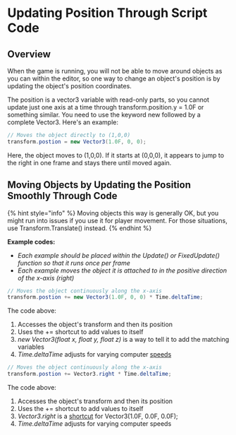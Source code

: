# Updating Position Through Script Code

## Overview

When the game is running, you will not be able to move around objects as you can within the editor, so one way to change an object's position is by updating the object's position coordinates.

The position is a vector3 variable with read-only parts, so you cannot update just one axis at a time through transform.position.y = 1.0F or something similar. You need to use the keyword new followed by a complete Vector3. Here's an example:

```csharp
// Moves the object directly to (1,0,0)
transform.postion = new Vector3(1.0F, 0, 0);
```

Here, the object moves to \(1,0,0\). If it starts at \(0,0,0\), it appears to jump to the right in one frame and stays there until moved again.

## Moving Objects by Updating the Position Smoothly Through Code

{% hint style="info" %}
Moving objects this way is generally OK, but you might run into issues if you use it for player movement. For those situations, use Transform.Translate\(\) instead.
{% endhint %}

**Example codes:**

* _Each example should be placed within the Update\(\) or FixedUpdate\(\) function so that it runs once per frame_
* _Each example moves the object it is attached to in the positive direction of the x-axis \(right\)_

```csharp
// Moves the object continuously along the x-axis
transform.postion += new Vector3(1.0F, 0, 0) * Time.deltaTime;
```

The code above:

1. Accesses the object's transform and then its position
2. Uses the += shortcut to add values to itself
3. _new Vector3\(float x, float y, float z\)_ is a way to tell it to add the matching variables
4. _Time.deltaTime_ adjusts for varying computer [speeds](../controlling-speed.md)

```csharp
// Moves the object continuously along the x-axis
transform.postion += Vector3.right * Time.deltaTime;
```

The code above:

1. Accesses the object's transform and then its position
2. Uses the += shortcut to add values to itself
3. _Vector3.right_ is a [shortcut](../handy-transform-shortcuts.md) for Vector3\(1.0F, 0.0F, 0.0F\);
4. _Time.deltaTime_ adjusts for varying computer speeds

